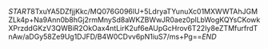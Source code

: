 $START$8TxuYA5DZfjjKkc/MQ076G096lU+5LdryaTYunuXc01MXWWTAhJGMZLk4p+Na9Ann0b8hGj2rmMnySd8aWKZBWwJR0aez0plLbWogKQYsCKowkXPrzddGKzV3QWBiR2OkOax4ntLirK2uf6eAUpGcHrov6T22Iy8eZTMfurfrdTnAw/aDGy58Ze9Ug1DJFD/B4W0CDvv6pN1iuS7/ms+Pg==$END$